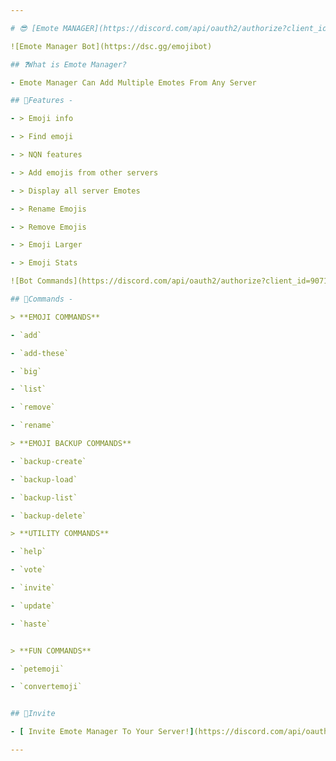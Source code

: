 ```yaml
---

# 😎 [Emote MANAGER](https://discord.com/api/oauth2/authorize?client_id=907111011658641418&permissions=8&scope=bot)

![Emote Manager Bot](https://dsc.gg/emojibot)

## ❓What is Emote Manager?

- Emote Manager Can Add Multiple Emotes From Any Server 

## 📄Features - 

- > Emoji info

- > Find emoji

- > NQN features

- > Add emojis from other servers

- > Display all server Emotes

- > Rename Emojis

- > Remove Emojis

- > Emoji Larger

- > Emoji Stats

![Bot Commands](https://discord.com/api/oauth2/authorize?client_id=907111011658641418&permissions=8&scope=bot)

## 📄Commands - 

> **EMOJI COMMANDS**

- `add`

- `add-these`

- `big`

- `list`

- `remove`

- `rename`

> **EMOJI BACKUP COMMANDS**

- `backup-create`

- `backup-load`

- `backup-list`

- `backup-delete`

> **UTILITY COMMANDS**

- `help`

- `vote`

- `invite`

- `update`

- `haste`


> **FUN COMMANDS**

- `petemoji`

- `convertemoji`


## 🔗Invite 

- [ Invite Emote Manager To Your Server!](https://discord.com/api/oauth2/authorize?client_id=907111011658641418&permissions=8&scope=bot)

---
```

